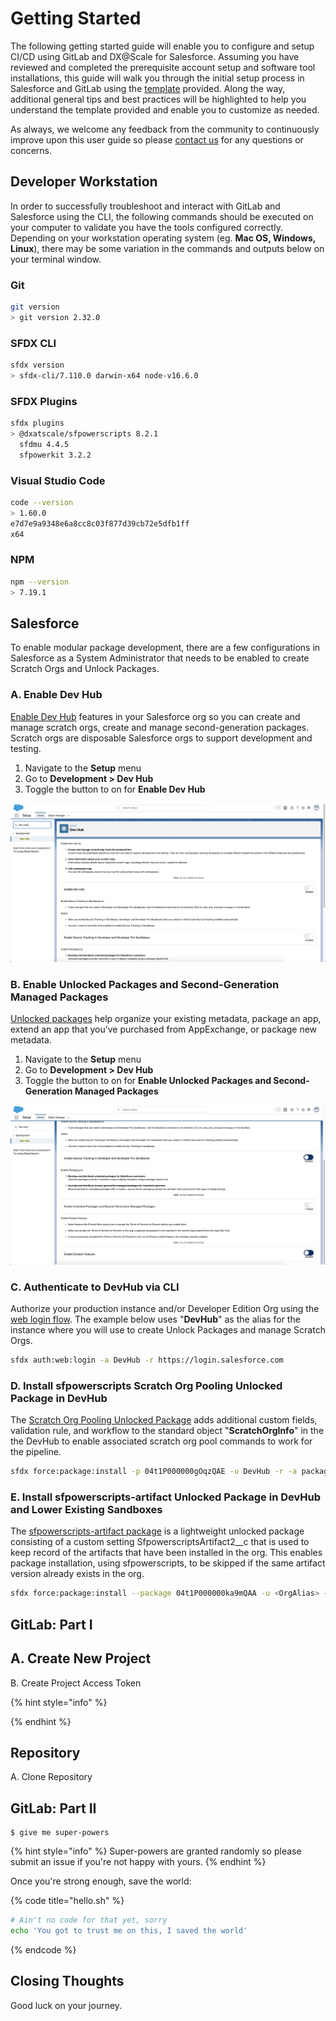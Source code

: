 # Getting Started

The following getting started guide will enable you to configure and setup CI/CD using GitLab and DX@Scale for Salesforce.  Assuming you have reviewed and completed the prerequisite account setup and software tool installations, this guide will walk you through the initial setup process in Salesforce and GitLab using the [template](https://github.com/dxatscale/dxatscale-template) provided.  Along the way, additional general tips and best practices will be highlighted to help you understand the template provided and enable you to customize as needed.

As always, we welcome any feedback from the community to continuously improve upon this user guide so please [contact us](https://docs.dxatscale.io/about-us/contact-us) for any questions or concerns.

## Developer Workstation

In order to successfully troubleshoot and interact with GitLab and Salesforce using the CLI, the following commands should be executed on your computer to validate you have the tools configured correctly.  Depending on your workstation operating system \(eg. **Mac OS, Windows, Linux**\), there may be some variation in the commands and outputs below on your terminal window.

###  Git

```bash
git version
> git version 2.32.0
```

### SFDX CLI

```bash
sfdx version
> sfdx-cli/7.110.0 darwin-x64 node-v16.6.0
```

### SFDX Plugins

```bash
sfdx plugins
> @dxatscale/sfpowerscripts 8.2.1
  sfdmu 4.4.5
  sfpowerkit 3.2.2
```

### Visual Studio Code

```bash
code --version
> 1.60.0
e7d7e9a9348e6a8cc8c03f877d39cb72e5dfb1ff
x64
```

### NPM

```bash
npm --version
> 7.19.1
```

## Salesforce

To enable modular package development, there are a few configurations in Salesforce as a System Administrator that needs to be enabled to create Scratch Orgs and Unlock Packages.

### A. Enable Dev Hub

[Enable Dev Hub](https://help.salesforce.com/s/articleView?id=sf.sfdx_setup_enable_devhub.htm&type=5) features in your Salesforce org so you can create and manage scratch orgs, create and manage second-generation packages. Scratch orgs are disposable Salesforce orgs to support development and testing.

1. Navigate to the **Setup** menu
2. Go to **Development &gt; Dev Hub**
3. Toggle the button to on for **Enable Dev Hub**

![](../../../.gitbook/assets/image%20%281%29.png)

### B. Enable Unlocked Packages and Second-Generation Managed Packages

[Unlocked packages](https://developer.salesforce.com/docs/atlas.en-us.sfdx_dev.meta/sfdx_dev/sfdx_dev_unlocked_pkg_intro.htm) help organize your existing metadata, package an app, extend an app that you’ve purchased from AppExchange, or package new metadata.

1. Navigate to the **Setup** menu
2. Go to **Development &gt; Dev Hub**
3. Toggle the button to on for **Enable Unlocked Packages and Second-Generation Managed Packages**

![](../../../.gitbook/assets/image.png)

### C. Authenticate to DevHub via CLI

Authorize your production instance and/or Developer Edition Org using the [web login flow](https://developer.salesforce.com/docs/atlas.en-us.sfdx_cli_reference.meta/sfdx_cli_reference/cli_reference_auth_web.htm).  The example below uses "**DevHub**" as the alias for the instance where you will use to create Unlock Packages and manage Scratch Orgs.

```bash
sfdx auth:web:login -a DevHub -r https://login.salesforce.com
```

### D. Install sfpowerscripts Scratch Org Pooling Unlocked Package in DevHub

The [Scratch Org Pooling Unlocked Package](https://github.com/Accenture/sfpowerscripts/tree/develop/prerequisites/scratchorgpool) adds additional custom fields, validation rule, and workflow to the standard object "**ScratchOrgInfo**" in the the DevHub to enable associated scratch org pool commands to work for the pipeline.

```bash
sfdx force:package:install -p 04t1P000000gOqzQAE -u DevHub -r -a package -s AdminsOnly -w 30
```

### E. Install sfpowerscripts-artifact Unlocked Package in DevHub and Lower Existing Sandboxes

The [sfpowerscripts-artifact package](https://github.com/Accenture/sfpowerscripts/tree/develop/prerequisites/sfpowerscripts-artifact) is a lightweight unlocked package consisting of a custom setting SfpowerscriptsArtifact2\_\_c that is used to keep record of the artifacts that have been installed in the org. This enables package installation, using sfpowerscripts, to be skipped if the same artifact version already exists in the org.

```bash
sfdx force:package:install --package 04t1P000000ka9mQAA -u <OrgAlias> --securitytype=AdminsOnly --wait=120
```

## GitLab: Part I

## A. Create New Project



B. Create Project Access Token

{% hint style="info" %}

{% endhint %}

## Repository

A. Clone Repository



## GitLab: Part II



```
$ give me super-powers
```

{% hint style="info" %}
 Super-powers are granted randomly so please submit an issue if you're not happy with yours.
{% endhint %}

Once you're strong enough, save the world:

{% code title="hello.sh" %}
```bash
# Ain't no code for that yet, sorry
echo 'You got to trust me on this, I saved the world'
```
{% endcode %}



## Closing Thoughts

Good luck on your journey.

